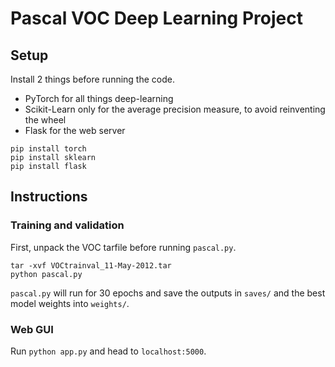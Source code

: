 # Pascal VOC Deep Learning Project

## Setup

Install 2 things before running the code.

-   PyTorch for all things deep-learning
-   Scikit-Learn only for the average precision measure, to avoid reinventing the wheel
-   Flask for the web server

```
pip install torch
pip install sklearn
pip install flask
```

## Instructions

### Training and validation

First, unpack the VOC tarfile before running `pascal.py`.

```
tar -xvf VOCtrainval_11-May-2012.tar
python pascal.py
```

`pascal.py` will run for 30 epochs and save the outputs in `saves/` and the best model weights into `weights/`.

### Web GUI

Run `python app.py` and head to `localhost:5000`.
